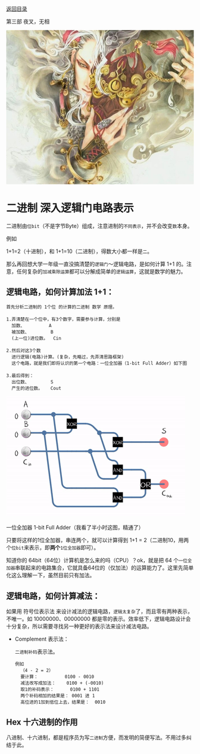 [返回目录](/README.md)

第三部 夜叉，无相

![第三部 夜叉，无相](/ig/3.png)



二进制 深入逻辑门电路表示
============================

二进制由`位bit`（不是字节Byte）组成，注意进制的`不同表示`，并不会改变`数`本身。

  例如

  1+1=2（十进制），和 1+1=10（二进制），得数大小都一样是`二`。

那么再回想大学一年级一直没搞清楚的`逻辑门`～逻辑电路，是如何计算 1+1 的。注意，任何复杂的`加减乘除运算`都可以分解成简单的`逻辑运算`，这就是数学的魅力。

逻辑电路，如何计算加法 1+1：
----------

```
首先分析二进制的 1个位 的计算的二进制 数学 原理。

1.弄清楚在一个位中，有3个数字，需要参与计算，分别是
  加数、         A
  被加数、        B
  (上一位)进位数。  Cin

2.然后对这3个数
  进行逻辑(电路)计算。(复杂，先略过，先弄清思路框架)
  这个电路，就是我们即将认识的第一个电路：一位全加器（1-bit Full Adder）如下图

3.最后得到：
  出位数、        S
  产生的进位数。   Cout
```

![一位全加器 1-bit Full Adder](/ig/logic/1-bitFullAdder.gif)

一位全加器 1-bit Full Adder（我看了半小时这图，精通了）

只要将这样的1位全加器，串连两个，就可以计算得到 1+1 = 2（二进制10，用两个`位bit`来表示，即**两个**`1位全加器`即可）。

知道你的 64bit（64位）计算机是怎么来的吗（CPU）？ok，就是把 64 个`一位全加器`串联起来的电路集合，它就具备64位的（仅加法）的运算能力了。这里先简单化这么理解一下，虽然目前只有加法。

逻辑电路，如何计算减法：
----------

如果用 符号位表示法 来设计减法的逻辑电路，`逻辑太复杂`了，而且零有两种表示，不唯一。如 10000000、00000000 都是零的表示。效率低下，逻辑电路设计会十分复杂，所以需要寻找另一种更好的表示法来设计减法电路。

- Complement 表示法：

  `二进制补码`表示法。

  ```
  例如
    （4 - 2 = 2）
    要计算：          0100 - 0010
    减法改写成加法：    0100 + (-0010)
    取1的补码表示：      0100 + 1101
    两个补码相加的结果是： 0001 进 1
    高位进的1加到低位上去，结果是：  0010
  ```

Hex 十六进制的作用
----------

八进制、十六进制，都是程序员为写`二进制`方便，而发明的简便写法。不用过多纠结于此。
